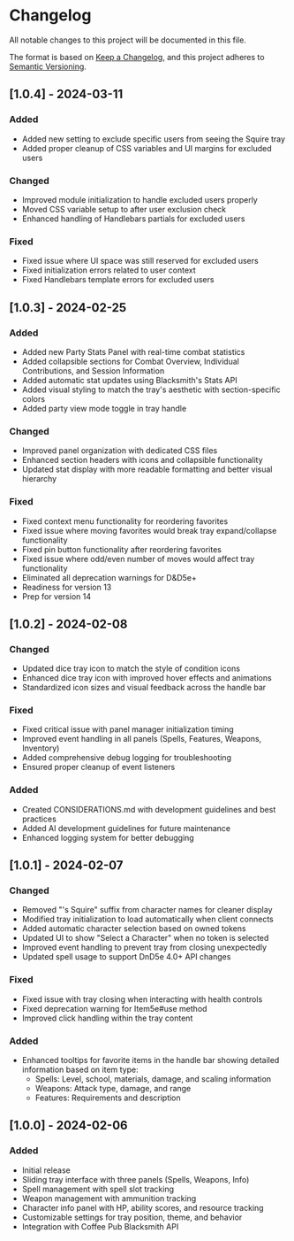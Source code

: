 # Changelog

All notable changes to this project will be documented in this file.

The format is based on [Keep a Changelog](https://keepachangelog.com/en/1.0.0/),
and this project adheres to [Semantic Versioning](https://semver.org/spec/v2.0.0.html).

## [1.0.4] - 2024-03-11

### Added
- Added new setting to exclude specific users from seeing the Squire tray
- Added proper cleanup of CSS variables and UI margins for excluded users

### Changed
- Improved module initialization to handle excluded users properly
- Moved CSS variable setup to after user exclusion check
- Enhanced handling of Handlebars partials for excluded users

### Fixed
- Fixed issue where UI space was still reserved for excluded users
- Fixed initialization errors related to user context
- Fixed Handlebars template errors for excluded users

## [1.0.3] - 2024-02-25

### Added
- Added new Party Stats Panel with real-time combat statistics
- Added collapsible sections for Combat Overview, Individual Contributions, and Session Information
- Added automatic stat updates using Blacksmith's Stats API
- Added visual styling to match the tray's aesthetic with section-specific colors
- Added party view mode toggle in tray handle

### Changed
- Improved panel organization with dedicated CSS files
- Enhanced section headers with icons and collapsible functionality
- Updated stat display with more readable formatting and better visual hierarchy

### Fixed
- Fixed context menu functionality for reordering favorites
- Fixed issue where moving favorites would break tray expand/collapse functionality
- Fixed pin button functionality after reordering favorites
- Fixed issue where odd/even number of moves would affect tray functionality
- Eliminated all deprecation warnings for D&D5e+
- Readiness for version 13
- Prep for version 14

## [1.0.2] - 2024-02-08

### Changed
- Updated dice tray icon to match the style of condition icons
- Enhanced dice tray icon with improved hover effects and animations
- Standardized icon sizes and visual feedback across the handle bar

### Fixed
- Fixed critical issue with panel manager initialization timing
- Improved event handling in all panels (Spells, Features, Weapons, Inventory)
- Added comprehensive debug logging for troubleshooting
- Ensured proper cleanup of event listeners

### Added
- Created CONSIDERATIONS.md with development guidelines and best practices
- Added AI development guidelines for future maintenance
- Enhanced logging system for better debugging

## [1.0.1] - 2024-02-07

### Changed
- Removed "'s Squire" suffix from character names for cleaner display
- Modified tray initialization to load automatically when client connects
- Added automatic character selection based on owned tokens
- Updated UI to show "Select a Character" when no token is selected
- Improved event handling to prevent tray from closing unexpectedly
- Updated spell usage to support DnD5e 4.0+ API changes

### Fixed
- Fixed issue with tray closing when interacting with health controls
- Fixed deprecation warning for Item5e#use method
- Improved click handling within the tray content

### Added
- Enhanced tooltips for favorite items in the handle bar showing detailed information based on item type:
  - Spells: Level, school, materials, damage, and scaling information
  - Weapons: Attack type, damage, and range
  - Features: Requirements and description

## [1.0.0] - 2024-02-06

### Added
- Initial release
- Sliding tray interface with three panels (Spells, Weapons, Info)
- Spell management with spell slot tracking
- Weapon management with ammunition tracking
- Character info panel with HP, ability scores, and resource tracking
- Customizable settings for tray position, theme, and behavior
- Integration with Coffee Pub Blacksmith API 